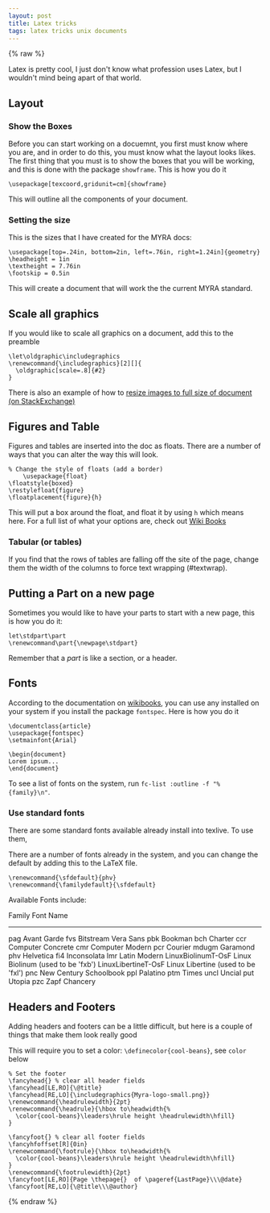```yaml
---
layout: post
title: Latex tricks
tags: latex tricks unix documents
---
```

{% raw %}

Latex is pretty cool, I just don't know what profession uses Latex, but I wouldn't mind being  apart of that world.

## Layout

### Show the Boxes

Before you can start working on a docuemnt, you first must know where you are, and in order to do this, you must know what the layout looks likes. The first thing that you must is to show the boxes that you will be working, and this is done with the package `showframe`. This is how you do it

    \usepackage[texcoord,gridunit=cm]{showframe}

This will outline all the components of your document.

### Setting the size

This is the sizes that I have created for the MYRA docs:

    \usepackage[top=.24in, bottom=2in, left=.76in, right=1.24in]{geometry}
    \headheight = 1in
    \textheight = 7.76in
    \footskip = 0.5in

This will create a document that will work the the current MYRA standard.

## Scale all graphics

If you would like to scale all graphics on a document, add this to the preamble

    \let\oldgraphic\includegraphics
    \renewcommand{\includegraphics}[2][]{
      \oldgraphic[scale=.8]{#2}
    }

There is also an example of how to [resize images to full size of document (on StackExchange)](http://tex.stackexchange.com/questions/12459/resize-large-images-that-exceed-page-margin-whilst-respecting-existing-scale)

## Figures and Table

Figures and tables are inserted into the doc as floats. There are a number of ways that you can alter the way this will look.

    % Change the style of floats (add a border)
		\usepackage{float}
    \floatstyle{boxed}
    \restylefloat{figure}
    \floatplacement{figure}{h}

This will put a box around the float, and float it by using `h` which means here. For a full list of what your options are, check out [Wiki Books](http://en.wikibooks.org/wiki/LaTeX/Floats,_Figures_and_Captions#Figures)

### Tabular (or tables)

If you find that the rows of tables are falling off the site of the page, change them the width of the columns to force text wrapping (#textwrap).

## Putting a Part on a new page

Sometimes you would like to have your parts to start with a new page, this is how you do it:

    let\stdpart\part
    \renewcommand\part{\newpage\stdpart}

Remember that a *part* is like a section, or a header.

## Fonts

According to the documentation on [wikibooks](http://en.wikibooks.org/wiki/LaTeX/Fonts), you can use any installed on  your system if you install the package `fontspec`. Here is how you do it


    \documentclass{article} 
    \usepackage{fontspec}
    \setmainfont{Arial}

    \begin{document}
    Lorem ipsum...
    \end{document}

To see a list of fonts on the system, run `fc-list :outline -f "%{family}\n"`.

### Use standard fonts

There are some standard fonts available already install into texlive. To use them, 

There are a number of fonts already in the system, and you can change the default by adding this to the LaTeX file.

    \renewcommand{\sfdefault}{phv} 
    \renewcommand{\familydefault}{\sfdefault}


Available Fonts include:

Family                  Font Name
-------------------     -----------------------------
pag                     Avant Garde
fvs                     Bitstream Vera Sans
pbk                     Bookman
bch                     Charter
ccr                     Computer Concrete
cmr                     Computer Modern
pcr                     Courier
mdugm                   Garamond
phv                     Helvetica
fi4                     Inconsolata
lmr                     Latin Modern
LinuxBiolinumT-OsF      Linux Biolinum (used to be 'fxb')
LinuxLibertineT-OsF     Linux Libertine (used to be 'fxl')
pnc                     New Century Schoolbook
ppl                     Palatino
ptm                     Times
uncl                    Uncial
put                     Utopia
pzc                     Zapf Chancery

## Headers and Footers

Adding headers and footers can be a little difficult, but here is a couple of things that make them look really good

This will require you to set a color: `\definecolor{cool-beans}`, see `color` below

    % Set the footer
    \fancyhead{} % clear all header fields
    \fancyhead[LE,RO]{\@title}
    \fancyhead[RE,LO]{\includegraphics{Myra-logo-small.png}}
    \renewcommand{\headrulewidth}{2pt}
    \renewcommand{\headrule}{\hbox to\headwidth{%
      \color{cool-beans}\leaders\hrule height \headrulewidth\hfill}
    }

    \fancyfoot{} % clear all footer fields
    \fancyhfoffset[R]{0in}
    \renewcommand{\footrule}{\hbox to\headwidth{%
      \color{cool-beans}\leaders\hrule height \headrulewidth\hfill}
    }
    \renewcommand{\footrulewidth}{2pt}
    \fancyfoot[LE,RO]{Page \thepage{}  of \pageref{LastPage}\\\@date}
    \fancyfoot[RE,LO]{\@title\\\@author}
{% endraw %}
